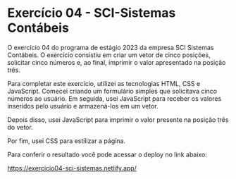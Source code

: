 # Exercício 04 - SCI-Sistemas Contábeis

O exercício 04 do programa de estágio 2023 da empresa SCI Sistemas Contábeis. O exercício consistiu em criar um vetor de cinco posições, solicitar cinco números e,
ao final, imprimir o valor apresentado na posição três.

Para completar este exercício, utilizei as tecnologias HTML, CSS e JavaScript. Comecei criando um formulário simples que solicitava cinco números ao usuário. 
Em seguida, usei JavaScript para receber os valores inseridos pelo usuário e armazená-los em um vetor.

Depois disso, usei JavaScript para imprimir o valor presente na posição três do vetor. 

Por fim, usei CSS para estilizar a página.

Para conferir o resultado você pode acessar o deploy no link abaixo:

https://exercicio04-sci-sistemas.netlify.app/

